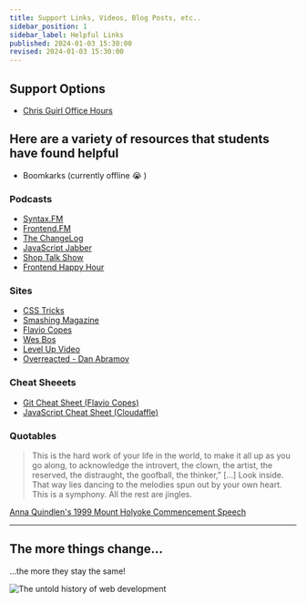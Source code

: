 ```yaml
---
title: Support Links, Videos, Blog Posts, etc..
sidebar_position: 1
sidebar_label: Helpful Links
published: 2024-01-03 15:30:00
revised: 2024-01-03 15:30:00
---
```


## Support Options

- [Chris Guirl Office Hours](https://calendar.app.google/HPYVPM24nDCuV47F6)

<!-- markdownlint-disable no-inline-html no-trailing-punctuation -->

## Here are a variety of resources that students have found helpful

<!-- - [Boomkarks (Sean's Bookmark Tracker)](https://boomkarks-remix.netlify.app/) -->

- Boomkarks (currently offline :sob: )

### Podcasts

- [Syntax.FM](https://syntax.fm/)
- [Frontend.FM](https://frontend.fm/)
- [The ChangeLog](https://changelog.com/podcast)
- [JavaScript Jabber](https://topenddevs.com/podcasts/javascript-jabber)
- [Shop Talk Show](https://shoptalkshow.com/)
- [Frontend Happy Hour](https://www.frontendhappyhour.com/)

### Sites

- [CSS Tricks](https://css-tricks.com/)
- [Smashing Magazine](https://www.smashingmagazine.com/)
- [Flavio Copes](https://flaviocopes.com/)
- [Wes Bos](https://wesbos.com/)
- [Level Up Video](https://levelup.video/)
- [Overreacted - Dan Abramov](https://overreacted.io/)

### Cheat Sheeets

- [Git Cheat Sheet (Flavio Copes)](./git-cheat-sheet.pdf)
- [JavaScript Cheat Sheet (Cloudaffle)](./cloudaffle_js_cheat_sheet.pdf)

### Quotables

> This is the hard work of your life in the world, to make it all up as you go along, to acknowledge the introvert, the clown, the artist, the reserved, the distraught, the goofball, the thinker,” [...] Look inside. That way lies dancing to the melodies spun out by your own heart. This is a symphony. All the rest are jingles.

[Anna Quindlen's 1999 Mount Holyoke Commencement Speech](https://jamesclear.com/great-speeches/1999-mount-holyoke-commencement-speech-by-anna-quindlen)

---

## The more things change...

...the more they stay the same!

<div style={{'max-width': '600px', 'height':'auto', 'width': '100%;'}}>
    <img src="../../img/history_of_web_dev_tweet.png" alt="The untold history of web development" />
</div>
